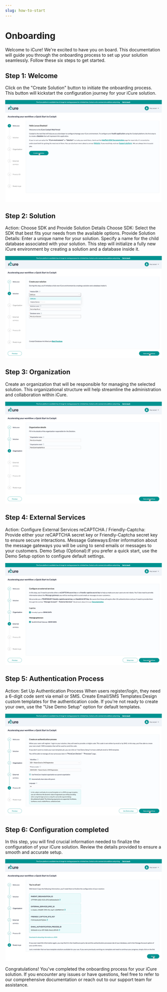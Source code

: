 ```yaml
---
slug: how-to-start
---
```

# Onboarding
Welcome to iCure! We're excited to have you on board. This documentation will guide you through the onboarding process to set up your solution seamlessly. Follow these six steps to get started.

## Step 1: Welcome
Click on the "Create Solution" button to initiate the onboarding process. This button will kickstart the configuration journey for your iCure solution.

![Welcome step, create Solution](img/onboarding/create-solution-btn.png)

## Step 2: Solution
Action: Choose SDK and Provide Solution Details
Choose SDK: Select the SDK that best fits your needs from the available options.
Provide Solution Details: Enter a unique name for your solution. Specify a name for the child database associated with your solution.
This step will initialize a fully new iCure environment by creating a solution and a database inside it.

![Solution step, save btn](img/onboarding/solution-step-save-btn.png)

## Step 3: Organization
Create an organization that will be responsible for managing the selected solution. This organizational structure will help streamline the administration and collaboration within iCure.

![Organization step, save btn](img/onboarding/organization-step-save-btn.png)

## Step 4: External Services
Action: Configure External Services
reCAPTCHA / Friendly-Captcha: Provide either your reCAPTCHA secret key or Friendly-Captcha secret key to ensure secure interactions.
Message Gateways:Enter information about the message gateways you will be using to send emails or messages to your customers.
Demo Setup (Optional):If you prefer a quick start, use the Demo Setup option to configure default settings.

![External Services step, save btn](img/onboarding/external-services-step-save-btn.png)

## Step 5: Authentication Process
Action: Set Up Authentication Process
When users register/login, they need a 6-digit code sent via email or SMS.
Create Email/SMS Templates:Design custom templates for the authentication code. If you're not ready to create your own, use the "Use Demo Setup" option for default templates.

![Authentication Process step, save btn](img/onboarding/process-step-save-btn.png)

## Step 6: Configuration completed
In this step, you will find crucial information needed to finalize the configuration of your iCure solution. Review the details provided to ensure a smooth and accurate setup.

![Final step, save btn](img/onboarding/final-step-finish-btn.png)

Congratulations! You've completed the onboarding process for your iCure solution. If you encounter any issues or have questions, feel free to refer to our comprehensive documentation or reach out to our support team for assistance.
